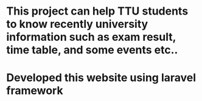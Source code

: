 # This project can help TTU students to know recently university information such as exam result, time table, and some events etc..
# Developed this website using laravel framework
